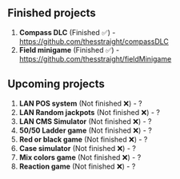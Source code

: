 ## Finished projects

1. **Compass DLC** (Finished ✅) - https://github.com/thesstraight/compassDLC
2. **Field minigame** (Finished ✅) - https://github.com/thesstraight/fieldMinigame

## Upcoming projects

1. **LAN POS system** (Not finished ❌) - ?
2. **LAN Random jackpots** (Not finished ❌) - ?
3. **LAN CMS Simulator** (Not finished ❌) - ?
4. **50/50 Ladder game** (Not finished ❌) - ?
5. **Red or black game** (Not finished ❌) - ?
6. **Case simulator** (Not finished ❌) - ?
7. **Mix colors game** (Not finished ❌) - ?
8. **Reaction game** (Not finished ❌) - ?

